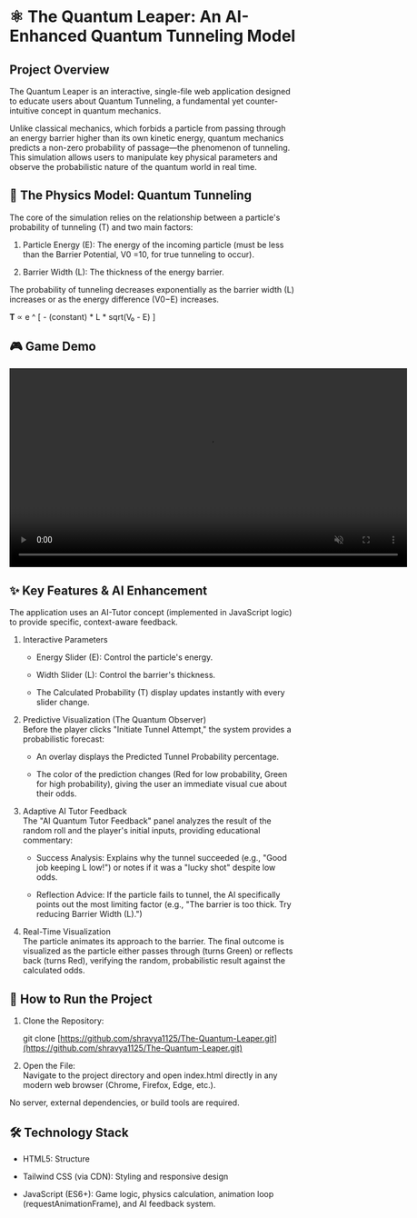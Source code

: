 # ⚛️ The Quantum Leaper: An AI-Enhanced Quantum Tunneling Model  

## Project Overview  
The Quantum Leaper is an interactive, single-file web application designed to educate users about Quantum Tunneling, a fundamental yet counter-intuitive concept in quantum mechanics.  

Unlike classical mechanics, which forbids a particle from passing through an energy barrier higher than its own kinetic energy, quantum mechanics predicts a non-zero probability of passage—the phenomenon of tunneling. This simulation allows users to manipulate key physical parameters and observe the probabilistic nature of the quantum world in real time.   

## 🔬 The Physics Model: Quantum Tunneling  
The core of the simulation relies on the relationship between a particle's probability of tunneling (T) and two main factors:  

1. Particle Energy (E): The energy of the incoming particle (must be less than the Barrier Potential, V0 =10, for true tunneling to occur).  

2. Barrier Width (L): The thickness of the energy barrier.  

The probability of tunneling decreases exponentially as the barrier width (L) increases or as the energy difference (V0−E) increases.  

**T** ∝ e ^ [ - (constant) \* L \* sqrt(V₀ - E) ]
​

## 🎮 Game Demo  
<video src="assets\The Quantum Leaper - Google Chrome 2025-09-26 23-46-10.mp4" width="700" autoplay loop muted controls></video>



## ✨ Key Features & AI Enhancement
The application uses an AI-Tutor concept (implemented in JavaScript logic) to provide specific, context-aware feedback.  

1. Interactive Parameters  
   - Energy Slider (E): Control the particle's energy.  

   - Width Slider (L): Control the barrier's thickness.  

   - The Calculated Probability (T) display updates instantly with every slider change.  

2. Predictive Visualization (The Quantum Observer)  
Before the player clicks "Initiate Tunnel Attempt," the system provides a probabilistic forecast:  

   - An overlay displays the Predicted Tunnel Probability percentage.  

   - The color of the prediction changes (Red for low probability, Green for high probability), giving the user an immediate visual cue about their odds.  

3. Adaptive AI Tutor Feedback  
The "AI Quantum Tutor Feedback" panel analyzes the result of the random roll and the player's initial inputs, providing educational commentary:  

   - Success Analysis: Explains why the tunnel succeeded (e.g., "Good job keeping L low!") or notes if it was a "lucky shot" despite low odds.  

   - Reflection Advice: If the particle fails to tunnel, the AI specifically points out the most limiting factor (e.g., "The barrier is too thick. Try reducing Barrier Width (L).")  

4. Real-Time Visualization  
The particle animates its approach to the barrier. The final outcome is visualized as the particle either passes through (turns Green) or reflects back (turns Red), verifying the random, probabilistic result against the calculated odds.  

## 🚀 How to Run the Project  

1. Clone the Repository:  

   git clone [https://github.com/shravya1125/The-Quantum-Leaper.git](https://github.com/shravya1125/The-Quantum-Leaper.git)

2. Open the File:  
Navigate to the project directory and open index.html directly in any modern web browser (Chrome, Firefox, Edge, etc.).  

No server, external dependencies, or build tools are required.  

## 🛠️ Technology Stack
- HTML5: Structure  

- Tailwind CSS (via CDN): Styling and responsive design  

- JavaScript (ES6+): Game logic, physics calculation, animation loop (requestAnimationFrame), and AI feedback system.
